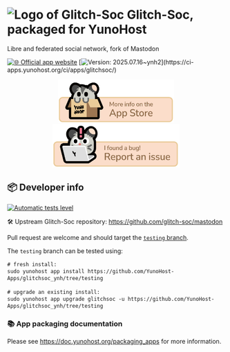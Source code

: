 <!--
N.B.: This README was automatically generated by <https://github.com/YunoHost/apps_tools/blob/main/readme_generator>
It shall NOT be edited by hand.
-->

<h1>
  <img src="https://raw.githubusercontent.com/YunoHost/apps/main/logos/glitchsoc.png" width="32px" alt="Logo of Glitch-Soc">
  Glitch-Soc, packaged for YunoHost
</h1>

Libre and federated social network, fork of Mastodon

[![🌐 Official app website](https://img.shields.io/badge/Official_app_website-darkgreen?style=for-the-badge)](https://glitch-soc.github.io/docs/)
[![Version: 2025.07.16~ynh2](https://img.shields.io/badge/Version-2025.07.16~ynh2-rgba(0,150,0,1)?style=for-the-badge)](https://ci-apps.yunohost.org/ci/apps/glitchsoc/)

<div align="center">
<a href="https://apps.yunohost.org/app/glitchsoc"><img height="100px" src="https://github.com/YunoHost/yunohost-artwork/raw/refs/heads/main/badges/neopossum-badges/badge_more_info_on_the_appstore.svg"/></a>
<a href="https://github.com/YunoHost-Apps/glitchsoc_ynh/issues"><img height="100px" src="https://github.com/YunoHost/yunohost-artwork/raw/refs/heads/main/badges/neopossum-badges/badge_report_an_issue.svg"/></a>
</div>

## 📦 Developer info

[![Automatic tests level](https://apps.yunohost.org/badge/cilevel/glitchsoc)](https://ci-apps.yunohost.org/ci/apps/glitchsoc/)

🛠️ Upstream Glitch-Soc repository: <https://github.com/glitch-soc/mastodon>

Pull request are welcome and should target the [`testing` branch](https://github.com/YunoHost-Apps/glitchsoc_ynh/tree/testing).

The `testing` branch can be tested using:
```
# fresh install:
sudo yunohost app install https://github.com/YunoHost-Apps/glitchsoc_ynh/tree/testing

# upgrade an existing install:
sudo yunohost app upgrade glitchsoc -u https://github.com/YunoHost-Apps/glitchsoc_ynh/tree/testing
```

### 📚 App packaging documentation

Please see <https://doc.yunohost.org/packaging_apps> for more information.